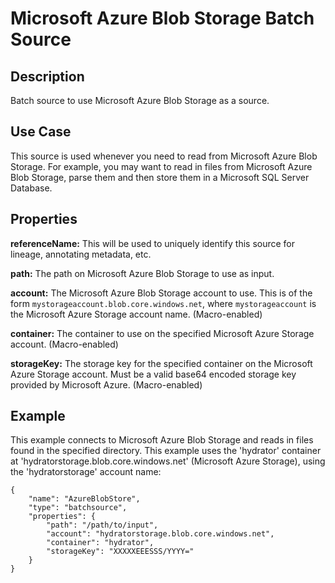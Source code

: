 # Microsoft Azure Blob Storage Batch Source

Description
-----------

Batch source to use Microsoft Azure Blob Storage as a source.

Use Case
--------

This source is used whenever you need to read from Microsoft Azure Blob Storage. For
example, you may want to read in files from Microsoft Azure Blob Storage, parse them and
then store them in a Microsoft SQL Server Database.

Properties
----------
**referenceName:** This will be used to uniquely identify this source for lineage, annotating metadata, etc.

**path:** The path on Microsoft Azure Blob Storage to use as input.

**account:** The Microsoft Azure Blob Storage account to use. This is of the form 
`mystorageaccount.blob.core.windows.net`, where `mystorageaccount` is the Microsoft 
Azure Storage account name. (Macro-enabled)

**container:** The container to use on the specified Microsoft Azure Storage account. (Macro-enabled)

**storageKey:** The storage key for the specified container on the Microsoft Azure Storage account. 
Must be a valid base64 encoded storage key provided by Microsoft Azure. (Macro-enabled)

Example
-------

This example connects to Microsoft Azure Blob Storage and reads in files found in the
specified directory. This example uses the 'hydrator' container at
'hydratorstorage.blob.core.windows.net' (Microsoft Azure Storage), using the
'hydratorstorage' account name:

    {
        "name": "AzureBlobStore",
        "type": "batchsource",
        "properties": {
            "path": "/path/to/input",
            "account": "hydratorstorage.blob.core.windows.net",
            "container": "hydrator",
            "storageKey": "XXXXXEEESSS/YYYY="
        }
    }
